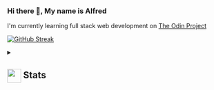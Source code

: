 ### Hi there 👋, My name is Alfred
I'm currently learning full stack web development
on [The Odin Project](https://www.theodinproject.com/)

[![GitHub Streak](https://streak-stats.demolab.com/?user=TonyFred-code)](https://git.io/streak-stats)

<details>
  <summary><h2> <img align="center" src="https://github.com/TonyFred-code/TonyFred-code/blob/main/icons/stats.gif" width="32"/> Stats</h2></summary>
  <div align="center">
    ![GitHub Streak](https://github-readme-stats.vercel.app/api?username=TonyFred-code&theme=tokyonight&hide_border=false&include_all_commits=true&count_private=false)<br/>
    ![GitHub Streak](https://github-readme-streak-stats.herokuapp.com/?user=TonyFred-code&theme=tokyonight&hide_border=false)<br/>
    ![GitHub Streak](https://github-readme-stats.vercel.app/api/top-langs/?username=TonyFred-code&theme=tokyonight&hide_border=false&include_all_commits=true&count_private=false&layout=compact)<br/>
    ![GitHub Streak](https://github-readme-activity-graph.vercel.app/graph?username=TonyFred-code&theme=tokyo-night)
  </div>
</details>

<!--
**TonyFred-code/TonyFred-code** is a ✨ _special_ ✨ repository because its `README.md` (this file) appears on your GitHub profile.

Here are some ideas to get you started:

- 🔭 I’m currently working on 24-weeks bootcamp
- 🌱 I’m currently learning web development
- 👯 I’m looking to collaborate on the study progress of becoming a software engineer
- 
-->
